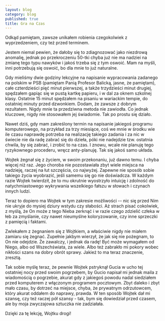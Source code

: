 ```yaml
---
layout: blog
category: blog
published: true
title: Gra na Czas
---
```


Odkąd pamiętam, zawsze unikałem robienia czegokolwiek z wyprzedzeniem, czy też przed terminem.

Jestem niemal pewien, że dałoby się to zdiagnozować jako niezdrową anomalię, jednak po przekroczeniu 50-tki chyba już nie ma nadziei na zmianę tego typu nawyków i jakoś trzeba się z tym oswoić. Mam na myśli, inni potrzebują się oswoić, bo dla mnie to już naturalne.

Gdy mieliśmy dwie godziny lekcyjne na napisanie wypracowania zadanego na polskim w PSB (pamiętam Panią Profesor Balicką, jasne, że pamiętam), całe czterdzieści pięć minut pierwszej, a także trzydzieści minut drugiej, spędzałem gapiąc się w pustą kartkę papieru, i w dal za oknem szkolnej klasy. Ostatnie 15 minut spędzałem na pisaniu w wariackim tempie, do ostatniej minuty przed dzwonkiem. Dodam, że zawsze z dobrym rezultatem. Nigdy mnie ta przedziwna metoda nie zawiodła. Co jednak kluczowe, nigdy nie stosowałem jej świadomie. Tak po prostu się działo.

Nawet dziś, gdy mam zakreślony termin na napisanie jakiegoś programu komputerowego, na przykład za trzy miesiące, coś we mnie w środku wie ile czasu naprawdę potrzeba na realizację takiego zadania i za nic w świecie nie da radę zabrać się do dzieła, póki nie nadejdzie tzw. ostatnia chwila, by się zabrać, i zrobić to na czas. I znowu, wcale nie planuję tego ryzykownego procederu, wręcz anty-planuję. Tak się jakoś samo układa.

Wojtek żegnał się z życiem, w swoim przekonaniu, już dawno temu. I chyba więcej niż raz. Jego choroba nie pozostawiała zbyt wiele miejsca na nadzieję, raczej na łut szczęścia, co najwyżej. Zapewne nie sposób sobie takiego życia wyobrazić, jeśli samemu się go nie doświadcza. W każdym razie Wojtek twierdził, że to mu okrutnie wyostrzyło intuicję i zdolność do natychmiastowego wykrywania wszelkiego fałszu w słowach i czynach innych ludzi.

Teraz to dopiero ma Wojtek w tym zakresie możliwości -- nic się przed Nim nie ukryje do mysiej dziury wstydu czy słabości. Aż strach pisać cokolwiek, z myślą, że On może z tego Nieba zerknąć i w razie czego zdzielić człeka w łeb za zmyślanie, czy nawet nieumyślne koloryzowanie, czy inne sprzeczki z pamięcią i faktami.

Zwlekałem z żegnaniem się z Wojtkiem, a właściwie nigdy nie miałem zamiaru się żegnać. Zupełnie jakbym wierzył, że jak się nie pożegnam, to On nie odejdzie. Że zawalczy, i jednak da radę! Być może wymagałem od Niego, albo od Wszechświata, za wiele. Albo też zabrakło mi pokory wobec nikłości szans na dobry obrót sprawy. Jakież to ma teraz znaczenie, zresztą.

Tak sobie myślę teraz, że pewnie Wojtek pstryknął Gucia w ucho tej ostatniej nocy przed swoim pogrzebem, by Gucio napisał mi jednak maila z wiadomością o pogrzebie, akurat gdy z jakiegoś powodu nadal siedziałem przed komputerem z włączonym programem pocztowym. Zbyt daleko i zbyt mało czasu, by dotrzeć na miejsce, chyba, że prywatnym odrzutowcem, który akurat oddałem do naprawy, prawda. W ten sposób Wojtek dał mi szansę, czy też raczej pół szansy - tak, bym się dowiedział przed czasem, ale by moja zwyczajowa sztuczka nie zadziałała.

Dzięki za tę lekcję, Wojtku drogi!
